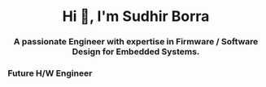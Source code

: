 <h1 align="center">Hi 👋, I'm Sudhir Borra</h1>
<h3 align="center">A passionate Engineer with expertise in Firmware / Software Design for Embedded Systems.</h3>
<h3 align="left"> Future H/W Engineer</h3>

